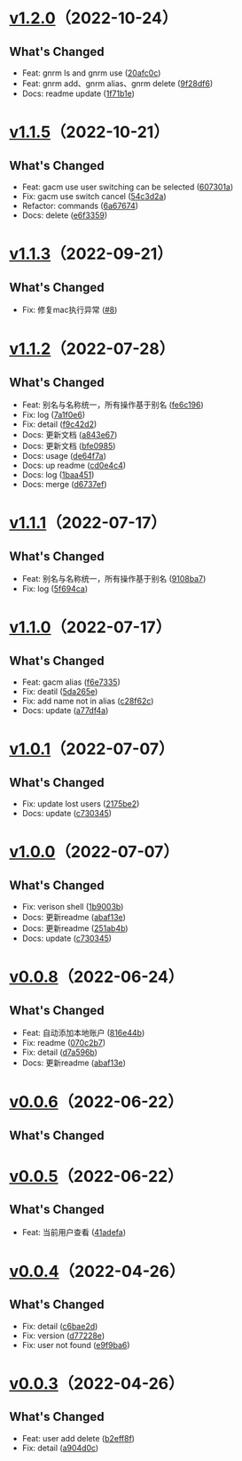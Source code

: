 # [v1.2.0](https://github.com/alqmc/gacm/compare/v1.1.5...v1.2.0)（2022-10-24）


## What's Changed
  - Feat: gnrm ls and gnrm use ([20afc0c](https://github.com/alqmc/gacm/commit/20afc0c))
  - Feat: gnrm add、gnrm alias、gnrm delete ([9f28df6](https://github.com/alqmc/gacm/commit/9f28df6))
  - Docs: readme update ([1f71b1e](https://github.com/alqmc/gacm/commit/1f71b1e))
# [v1.1.5](https://github.com/alqmc/gacm/compare/v1.1.3...v1.1.5)（2022-10-21）


## What's Changed
  - Feat: gacm use user switching can be selected ([607301a](https://github.com/alqmc/gacm/commit/607301a))
  - Fix: gacm use switch cancel ([54c3d2a](https://github.com/alqmc/gacm/commit/54c3d2a))
  - Refactor: commands ([6a67674](https://github.com/alqmc/gacm/commit/6a67674))
  - Docs: delete ([e6f3359](https://github.com/alqmc/gacm/commit/e6f3359))
# [v1.1.3](https://github.com/alqmc/gacm/compare/v1.1.2...v1.1.3)（2022-09-21）


## What's Changed
  - Fix: 修复mac执行异常 ([#8](https://github.com/alqmc/gacm/pull/#8))
# [v1.1.2](https://github.com/alqmc/gacm/compare/v1.1.1...v1.1.2)（2022-07-28）


## What's Changed
  - Feat: 别名与名称统一，所有操作基于别名 ([fe6c196](https://github.com/alqmc/gacm/commit/fe6c196))
  - Fix: log ([7a1f0e6](https://github.com/alqmc/gacm/commit/7a1f0e6))
  - Fix: detail ([f9c42d2](https://github.com/alqmc/gacm/commit/f9c42d2))
  - Docs: 更新文档 ([a843e67](https://github.com/alqmc/gacm/commit/a843e67))
  - Docs: 更新文档 ([bfe0985](https://github.com/alqmc/gacm/commit/bfe0985))
  - Docs: usage ([de64f7a](https://github.com/alqmc/gacm/commit/de64f7a))
  - Docs: up readme ([cd0e4c4](https://github.com/alqmc/gacm/commit/cd0e4c4))
  - Docs: log ([1baa451](https://github.com/alqmc/gacm/commit/1baa451))
  - Docs: merge ([d6737ef](https://github.com/alqmc/gacm/commit/d6737ef))
# [v1.1.1](https://github.com/alqmc/gacm/compare/v1.1.0...v1.1.1)（2022-07-17）


## What's Changed
  - Feat: 别名与名称统一，所有操作基于别名 ([9108ba7](https://github.com/alqmc/gacm/commit/9108ba7))
  - Fix: log ([5f694ca](https://github.com/alqmc/gacm/commit/5f694ca))
# [v1.1.0](https://github.com/alqmc/gacm/compare/v1.0.1...v1.1.0)（2022-07-17）


## What's Changed
  - Feat: gacm alias ([f6e7335](https://github.com/alqmc/gacm/commit/f6e7335))
  - Fix: deatil ([5da265e](https://github.com/alqmc/gacm/commit/5da265e))
  - Fix: add name not in alias ([c28f62c](https://github.com/alqmc/gacm/commit/c28f62c))
  - Docs: update ([a77df4a](https://github.com/alqmc/gacm/commit/a77df4a))
# [v1.0.1](https://github.com/alqmc/gacm/compare/v1.0.0...v1.0.1)（2022-07-07）


## What's Changed
  - Fix: update lost users ([2175be2](https://github.com/alqmc/gacm/commit/2175be2))
  - Docs: update ([c730345](https://github.com/alqmc/gacm/commit/c730345))
# [v1.0.0](https://github.com/alqmc/gacm/compare/v0.0.8...v1.0.0)（2022-07-07）


## What's Changed
  - Fix: verison shell ([1b9003b](https://github.com/alqmc/gacm/commit/1b9003b))
  - Docs: 更新readme ([abaf13e](https://github.com/alqmc/gacm/commit/abaf13e))
  - Docs: 更新readme ([251ab4b](https://github.com/alqmc/gacm/commit/251ab4b))
  - Docs: update ([c730345](https://github.com/alqmc/gacm/commit/c730345))
# [v0.0.8](https://github.com/alqmc/gacm/compare/v0.0.6...v0.0.8)（2022-06-24）


## What's Changed
  - Feat: 自动添加本地账户 ([816e44b](https://github.com/alqmc/gacm/commit/816e44b))
  - Fix: readme ([070c2b7](https://github.com/alqmc/gacm/commit/070c2b7))
  - Fix: detail ([d7a596b](https://github.com/alqmc/gacm/commit/d7a596b))
  - Docs: 更新readme ([abaf13e](https://github.com/alqmc/gacm/commit/abaf13e))
# [v0.0.6](https://github.com/alqmc/gacm/compare/v0.0.5...v0.0.6)（2022-06-22）


## What's Changed
# [v0.0.5](https://github.com/alqmc/gacm/compare/v0.0.4...v0.0.5)（2022-06-22）


## What's Changed
  - Feat: 当前用户查看 ([41adefa](https://github.com/alqmc/gacm/commit/41adefa))
# [v0.0.4](https://github.com/alqmc/gacm/compare/v0.0.3...v0.0.4)（2022-04-26）


## What's Changed
  - Fix: detail ([c6bae2d](https://github.com/alqmc/gacm/commit/c6bae2d))
  - Fix: version ([d77228e](https://github.com/alqmc/gacm/commit/d77228e))
  - Fix: user not found ([e9f9ba6](https://github.com/alqmc/gacm/commit/e9f9ba6))
# [v0.0.3](https://github.com/alqmc/gacm/compare/v0.0.3)（2022-04-26）


## What's Changed
  - Feat: user add delete ([b2eff8f](https://github.com/alqmc/gacm/commit/b2eff8f))
  - Fix: detail ([a904d0c](https://github.com/alqmc/gacm/commit/a904d0c))